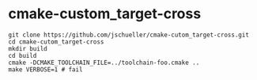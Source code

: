 # cmake-custom_target-cross

```
git clone https://github.com/jschueller/cmake-cutom_target-cross.git
cd cmake-cutom_target-cross
mkdir build
cd build
cmake -DCMAKE_TOOLCHAIN_FILE=../toolchain-foo.cmake ..
make VERBOSE=1 # fail
```

